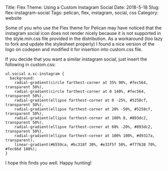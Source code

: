 Title: Flex Theme: Using a Custom Instagram Social
Date: 2018-5-18
Slug: flex-instagram-social
Tags: pelican, flex, instagram, social, css
Category: website

Some of you who use the Flex theme for Pelican may have noticed that the instagram social icon does not render nicely because it is not supported in the style.min.css file provided in the distribution. As a workaround (too lazy to fork and update the stylesheet properly) I found a nice version of the logo on codepen and modified it for insertion into custom.css file.

If you decide that you want a similar instagram social, just insert the following in custom.css:

```
ul.social a.sc-instagram {
  background:
    radial-gradient(circle farthest-corner at 35% 90%, #fec564, transparent 50%),
    radial-gradient(circle farthest-corner at 0 140%, #fec564, transparent 50%),
    radial-gradient(ellipse farthest-corner at 0 -25%, #5258cf, transparent 50%),
    radial-gradient(ellipse farthest-corner at 20% -50%, #5258cf, transparent 50%),
    radial-gradient(ellipse farthest-corner at 100% 0, #893dc2, transparent 50%),
    radial-gradient(ellipse farthest-corner at 60% -20%, #893dc2, transparent 50%),
    radial-gradient(ellipse farthest-corner at 100% 100%, #d9317a, transparent),
    linear-gradient(#6559ca, #bc318f 30%, #e33f5f 50%, #f77638 70%, #fec66d 100%);
}

```

I hope this finds you well. Happy hunting!